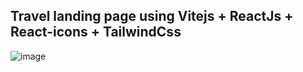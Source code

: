 ## Travel landing page using Vitejs  + ReactJs + React-icons + TailwindCss
![image](https://user-images.githubusercontent.com/101810628/230570706-ae4bf237-e9b7-4fe6-83de-5c2eca446703.png)


